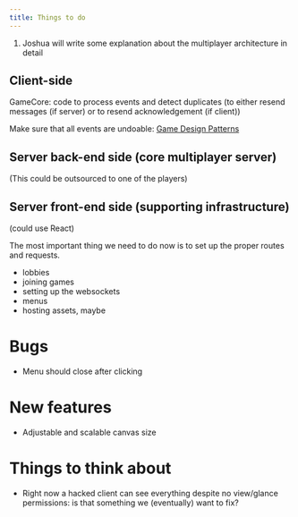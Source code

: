```yaml
---
title: Things to do
---
```


1. Joshua will write some explanation about the multiplayer architecture in detail

## Client-side

GameCore: code to process events and detect duplicates
(to either resend messages (if server) or to resend acknowledgement (if client))

Make sure that all events are undoable:
[Game Design Patterns](https://gameprogrammingpatterns.com/command.html#undo-and-redo)

## Server back-end side (core multiplayer server)

(This could be outsourced to one of the players)

## Server front-end side (supporting infrastructure)

(could use React)

The most important thing we need to do now is to set up the proper routes
and requests.

- lobbies
- joining games
- setting up the websockets
- menus
- hosting assets, maybe

# Bugs

- Menu should close after clicking

# New features

- Adjustable and scalable canvas size

# Things to think about

- Right now a hacked client can see everything despite no view/glance permissions:
  is that something we (eventually) want to fix?
